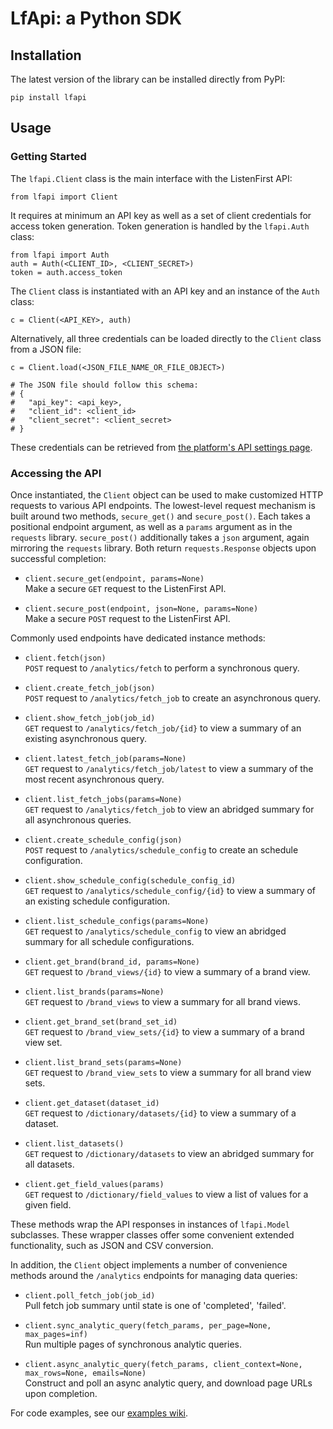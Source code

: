 
LfApi: a Python SDK
=====

Installation
------------

The latest version of the library can be installed directly from PyPI:

    pip install lfapi

Usage
-----

### Getting Started

The `lfapi.Client` class is the main interface with the ListenFirst API:

    from lfapi import Client

It requires at minimum an API key as well as a set of client credentials for
access token generation. Token generation is handled by the `lfapi.Auth` class:

    from lfapi import Auth
    auth = Auth(<CLIENT_ID>, <CLIENT_SECRET>)
    token = auth.access_token

The `Client` class is instantiated with an API key and an instance of the
`Auth` class:

    c = Client(<API_KEY>, auth)

Alternatively, all three credentials can be loaded directly to the `Client`
class from a JSON file:

    c = Client.load(<JSON_FILE_NAME_OR_FILE_OBJECT>)

    # The JSON file should follow this schema:
    # {
    #   "api_key": <api_key>,
    #   "client_id": <client_id>
    #   "client_secret": <client_secret>
    # }

These credentials can be retrieved from [the platform's API settings page](
https://app.listenfirstmedia.com/#api).

### Accessing the API

Once instantiated, the `Client` object can be used to make customized HTTP
requests to various API endpoints. The lowest-level request mechanism is built
around two methods, `secure_get()` and `secure_post()`. Each takes a positional
endpoint argument, as well as a `params` argument as in the `requests` library.
`secure_post()` additionally takes a `json` argument, again mirroring the
`requests` library. Both return `requests.Response` objects upon successful
completion:
* `client.secure_get(endpoint, params=None)`  
    Make a secure `GET` request to the ListenFirst API.

* `client.secure_post(endpoint, json=None, params=None)`  
    Make a secure `POST` request to the ListenFirst API.

Commonly used endpoints have dedicated instance methods:
* `client.fetch(json)`  
    `POST` request to `/analytics/fetch` to perform a synchronous query.
 
* `client.create_fetch_job(json)`  
    `POST` request to `/analytics/fetch_job` to create an asynchronous query.

* `client.show_fetch_job(job_id)`  
    `GET` request to `/analytics/fetch_job/{id}` to view a summary of an
    existing asynchronous query. 
  
* `client.latest_fetch_job(params=None)`  
    `GET` request to `/analytics/fetch_job/latest` to view a summary of the most
    recent asynchronous query.

* `client.list_fetch_jobs(params=None)`  
    `GET` request to `/analytics/fetch_job` to view an abridged summary for all
    asynchronous queries.
 
* `client.create_schedule_config(json)`  
    `POST` request to `/analytics/schedule_config` to create an schedule
    configuration.
 
* `client.show_schedule_config(schedule_config_id)`  
    `GET` request to `/analytics/schedule_config/{id}` to view a summary of an
    existing schedule configuration.
 
* `client.list_schedule_configs(params=None)`  
    `GET` request to `/analytics/schedule_config` to view an abridged summary
    for all schedule configurations.
 
* `client.get_brand(brand_id, params=None)`  
    `GET` request to `/brand_views/{id}` to view a summary of a brand view.

* `client.list_brands(params=None)`  
    `GET` request to `/brand_views` to view a summary for all brand views.
 
* `client.get_brand_set(brand_set_id)`  
    `GET` request to `/brand_view_sets/{id}` to view a summary of a brand view
    set.
 
* `client.list_brand_sets(params=None)`  
    `GET` request to `/brand_view_sets` to view a summary for all brand view
    sets.
 
* `client.get_dataset(dataset_id)`  
    `GET` request to `/dictionary/datasets/{id}` to view a summary of a dataset.
 
* `client.list_datasets()`  
    `GET` request to `/dictionary/datasets` to view an abridged summary for all
     datasets.
 
* `client.get_field_values(params)`  
    `GET` request to `/dictionary/field_values` to view a list of values for a
    given field.

These methods wrap the API responses in instances of `lfapi.Model` subclasses.
These wrapper classes offer some convenient extended functionality, such as
JSON and CSV conversion.

In addition, the `Client` object implements a number of convenience methods
around the `/analytics` endpoints for managing data queries:
* `client.poll_fetch_job(job_id)`  
    Pull fetch job summary until state is one of 'completed', 'failed'.

* `client.sync_analytic_query(fetch_params, per_page=None, max_pages=inf)`  
    Run multiple pages of synchronous analytic queries.

* `client.async_analytic_query(fetch_params, client_context=None, max_rows=None, emails=None)`  
    Construct and poll an async analytic query, and download page URLs upon
    completion.

For code examples, see our [examples wiki](
https://github.com/ListenFirstMedia/lf-api-examples/wiki/Using-the-ListenFirst-API-Python-SDK).
